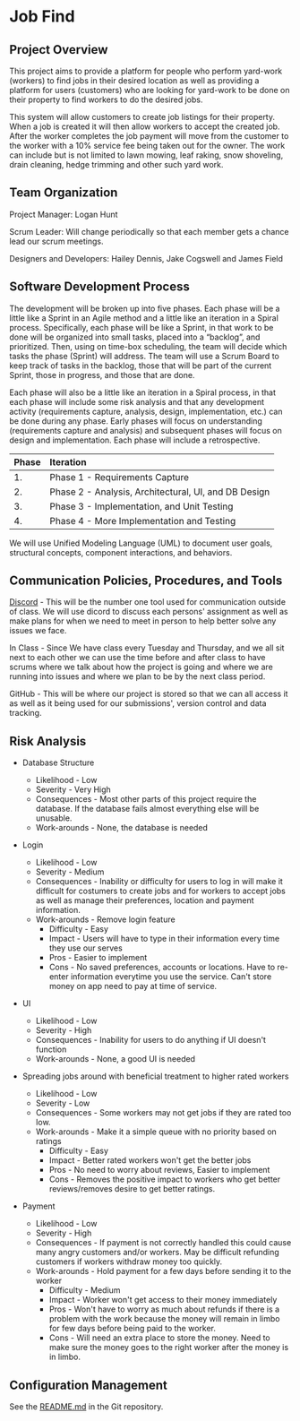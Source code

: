 # Job Find

## Project Overview
This project aims to provide a platform for people who perform yard-work (workers) to find jobs in their desired 
location as well as providing a platform for users (customers) who are looking for yard-work to be done on their 
property to find workers to do the desired jobs.

This system will allow customers to create job listings for their property. When a job is created it will then allow 
workers to accept the created job. After the worker completes the job payment will move from the customer to the worker
with a 10% service fee being taken out for the owner. The work can include but is not limited to lawn mowing, leaf
raking, snow shoveling, drain cleaning, hedge trimming and other such yard work.



## Team Organization 
Project Manager: Logan Hunt

Scrum Leader: Will change periodically so that each member gets a chance lead our scrum meetings.

Designers and Developers: Hailey Dennis, Jake Cogswell and James Field

## Software Development Process
The development will be broken up into five phases.  Each phase will be a little like a Sprint in an Agile method and a 
little like an iteration in a Spiral process.  Specifically, each phase will be like a Sprint, in that work to be done 
will be organized into small tasks, placed into a “backlog”, and prioritized.   Then, using on time-box scheduling, the 
team will decide which tasks the phase (Sprint) will address.  The team will use a Scrum Board to keep track of tasks in
the backlog, those that will be part of the current Sprint, those in progress, and those that are done.

Each phase will also be a little like an iteration in a Spiral process, in that each phase will include some risk 
analysis and that any development activity (requirements capture, analysis, design, implementation, etc.) can be done 
during any phase.  Early phases will focus on understanding (requirements capture and analysis) and subsequent phases 
will focus on design and implementation.  Each phase will include a retrospective.

| Phase | Iteration 
|:---|:---
| 1.    |  Phase 1 - Requirements Capture
| 2.    |  Phase 2 - Analysis, Architectural, UI, and DB Design
| 3.    |  Phase 3 - Implementation, and Unit Testing
| 4.    |  Phase 4 - More Implementation and Testing 



We will use Unified Modeling Language (UML) to document user goals, structural concepts, component interactions, and 
behaviors.



## Communication Policies, Procedures, and Tools
[Discord](https://discord.com) - This will be the number one tool used for communication outside of class. We will use dicord to discuss each
persons' assignment as well as make plans for when we need to meet in person to help better solve any issues we face.

In Class - Since We have class every Tuesday and Thursday, and we all sit next to each other we can use the time before 
and after class to have scrums where we talk about how the project is going and where we are running into issues and 
where we plan to be by the next class period.

GitHub - This will be where our project is stored so that we can all access it as well as it being used for our 
submissions', version control and data tracking. 


## Risk Analysis 
* Database Structure
  * Likelihood - Low
  * Severity - Very High
  * Consequences - Most other parts of this project require the database. If the database fails almost everything else
  will be unusable. 
  * Work-arounds - None, the database is needed

* Login
  * Likelihood - Low
  * Severity - Medium
  * Consequences - Inability or difficulty for users to log in will make it difficult for costumers to create jobs and 
  for workers to accept jobs as well as manage their preferences, location and payment information.
  * Work-arounds - Remove login feature
    * Difficulty - Easy
    * Impact - Users will have to type in their information every time they use our serves
    * Pros - Easier to implement
    * Cons - No saved preferences, accounts or locations. Have to re-enter information everytime you use the service. 
    Can't store money on app need to pay at time of service.

* UI
  * Likelihood - Low
  * Severity - High
  * Consequences - Inability for users to do anything if UI doesn't function
  * Work-arounds - None, a good UI is needed

* Spreading jobs around with beneficial treatment to higher rated workers
  * Likelihood - Low
  * Severity - Low
  * Consequences - Some workers may not get jobs if they are rated too low.
  * Work-arounds - Make it a simple queue with no priority based on ratings
    * Difficulty - Easy
    * Impact - Better rated workers won't get the better jobs
    * Pros - No need to worry about reviews, Easier to implement
    * Cons - Removes the positive impact to workers who get better reviews/removes desire to get better ratings.

* Payment
  * Likelihood - Low
  * Severity - High
  * Consequences - If payment is not correctly handled this could cause many angry customers and/or workers. May be 
  difficult refunding customers if workers withdraw money too quickly.
  * Work-arounds - Hold payment for a few days before sending it to the worker
    * Difficulty - Medium
    * Impact - Worker won't get access to their money immediately
    * Pros - Won't have to worry as much about refunds if there is a problem with the work because the money will remain 
    in limbo for few days before being paid to the worker. 
    * Cons - Will need an extra place to store the money. Need to make sure the money goes to the right worker after the 
    money is in limbo. 


## Configuration Management
See the [README.md](../README.md) in the Git repository.
